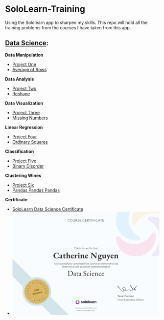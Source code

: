 # SoloLearn-Training
Using the Sololearn app to sharpen my skills. This repo will hold all the training problems from the courses I have taken from this app.

## [Data Science](https://github.com/CatTastic23/SoloLearn-Training/tree/main/Data%20Science):
**Data Manipulation**
* [Project One](https://github.com/CatTastic23/SoloLearn-Training/blob/main/Data%20Science/Data%20Manipulation/ProjectOne.md)
* [Average of Rows](https://github.com/CatTastic23/SoloLearn-Training/blob/main/Data%20Science/Data%20Manipulation/AverageOfRows.py)

**Data Analysis**
* [Project Two](https://github.com/CatTastic23/SoloLearn-Training/blob/main/Data%20Science/Data%20Analysis/ProjectTwo.md)
* [Reshape](https://github.com/CatTastic23/SoloLearn-Training/blob/main/Data%20Science/Data%20Analysis/Reshape.py)

**Data Visualization**
* [Project Three](https://github.com/CatTastic23/SoloLearn-Training/blob/main/Data%20Science/Data%20Visualization/ProjectThree.md)
* [Missing Numbers](https://github.com/CatTastic23/SoloLearn-Training/blob/main/Data%20Science/Data%20Visualization/MissingNumber.py)

**Linear Regression**
* [Project Four](https://github.com/CatTastic23/SoloLearn-Training/blob/main/Data%20Science/Linear%20Regression/ProjectFour.md)
* [Ordinary Squares](https://github.com/CatTastic23/SoloLearn-Training/blob/main/Data%20Science/Linear%20Regression/OrdinarySquares.py)

**Classification**
* [Project Five](https://github.com/CatTastic23/SoloLearn-Training/blob/main/Data%20Science/Classification/ProjectFive.md)
* [Binary Disorder](https://github.com/CatTastic23/SoloLearn-Training/blob/main/Data%20Science/Classification/BinaryDisorder.py)

**Clustering Wines**
* [Project Six](https://github.com/CatTastic23/SoloLearn-Training/blob/main/Data%20Science/Clustering%20Wines/ProjectSix.md)
* [Pandas Pandas Pandas](https://github.com/CatTastic23/SoloLearn-Training/blob/main/Data%20Science/Clustering%20Wines/PandasPandasPandas.py)

**Certificate**
* [SoloLearn Data Science Certificate](https://www.sololearn.com/certificates/course/en/23454582/1093/landscape/png?fbclid=IwAR04KQrj_7yGf03s9B40nD9lgcapnttvFf8vnA4Hrya92hsnp1yPSwx9QW4)
* ![Certificate](https://github.com/CatTastic23/SoloLearn-Training/blob/main/Data%20Science/png.png)